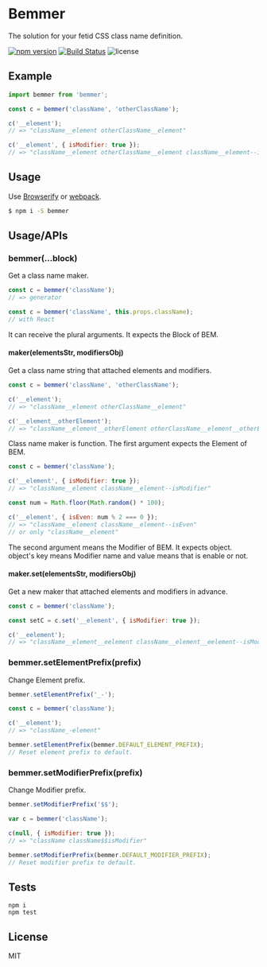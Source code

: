 Bemmer
================================

The solution for your fetid CSS class name definition.

[![npm version](https://badge.fury.io/js/bemmer.svg)](http://badge.fury.io/js/bemmer)
[![Build Status](https://drone.io/github.com/axross/bemmer/status.png)](https://drone.io/github.com/axross/bemmer/latest)
![license](http://img.shields.io/badge/license-MIT-brightgreen.svg?style=flat)

## Example

```javascript
import bemmer from 'bemmer';

const c = bemmer('className', 'otherClassName');

c('__element');
// => "className__element otherClassName__element"

c('__element', { isModifier: true });
// => "className__element otherClassName__element className__element--isModifier otherClassName__element--isModifier"
```

## Usage

Use [Browserify](http://browserify.org/) or [webpack](http://webpack.github.io/).

```sh
$ npm i -S bemmer
```

## Usage/APIs

### bemmer(...block)

Get a class name maker.

```js
const c = bemmer('className');
// => generator

const c = bemmer('className', this.props.className);
// with React
```

It can receive the plural arguments. It expects the Block of BEM.

#### maker(elementsStr, modifiersObj)

Get a class name string that attached elements and modifiers.

```javascript
const c = bemmer('className', 'otherClassName');

c('__element');
// => "className__element otherClassName__element"

c('__element__otherElement');
// => "className__element__otherElement otherClassName__element__otherElement"
```

Class name maker is function. The first argument expects the Element of BEM.

```javascript
const c = bemmer('className');

c('__element', { isModifier: true });
// => "className__element className__element--isModifier"

const num = Math.floor(Math.random() * 100);

c('__element', { isEven: num % 2 === 0 });
// => "className__element className__element--isEven"
// or only "className__element"
```

The second argument means the Modifier of BEM. It expects object. object's key means Modifier name and value means that is enable or not.

#### maker.set(elementsStr, modifiersObj)

Get a new maker that attached elements and modifiers in advance.

```javascript
const c = bemmer('className');

const setC = c.set('__element', { isModifier: true });

c('__eelement');
// => "className__element__eelement className__element__eelement--isModifier"
```

### bemmer.setElementPrefix(prefix)

Change Element prefix.

```javascript
bemmer.setElementPrefix('_-');

const c = bemmer('className');

c('__element');
// => "className_-element"

bemmer.setElementPrefix(bemmer.DEFAULT_ELEMENT_PREFIX);
// Reset element prefix to default.
```

### bemmer.setModifierPrefix(prefix)

Change Modifier prefix.

```js
bemmer.setModifierPrefix('$$');

var c = bemmer('className');

c(null, { isModifier: true });
// => "className className$$isModifier"

bemmer.setModifierPrefix(bemmer.DEFAULT_MODIFIER_PREFIX);
// Reset modifier prefix to default.
```

## Tests

```
npm i
npm test
```

## License

MIT
